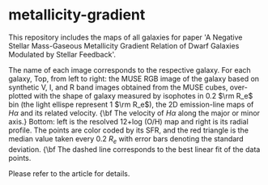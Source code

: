 # metallicity-gradient
This repository includes the maps of all galaxies for paper 'A Negative Stellar Mass-Gaseous Metallicity Gradient Relation of Dwarf Galaxies Modulated by Stellar Feedback'.

The name of each image corresponds to the respective galaxy. For each galaxy, Top, from left to right: the MUSE RGB image of the galaxy based on synthetic V, I, and R band images obtained from the MUSE cubes, over-plotted with the shape of galaxy measured by isophotes in 0.2 $\rm R_e$ bin (the light ellispe represent 1 $\rm R_e$), the 2D emission-line maps of $H\alpha$ and its related velocity. {\bf The velocity of $H\alpha$ along the major or minor axis.} Bottom: left is the resolved 12+log (O/H) map and right is its radial profile. The points are color coded by its SFR, and the red triangle is the median value taken every 0.2 $R_e$ with error bars denoting the standard deviation. {\bf The dashed line corresponds to the best linear fit of the data points.

Please refer to the article for details.
